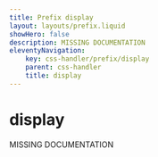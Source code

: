```yaml
---
title: Prefix display
layout: layouts/prefix.liquid
showHero: false
description: MISSING DOCUMENTATION
eleventyNavigation:
	key: css-handler/prefix/display
	parent: css-handler
	title: display
---
```


# display

MISSING DOCUMENTATION
